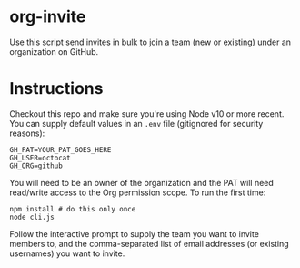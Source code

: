 # org-invite

Use this script send invites in bulk to join a team (new or existing) under an organization on GitHub.

# Instructions

Checkout this repo and make sure you're using Node v10 or more recent. 
You can supply default values in an `.env` file (gitignored for security reasons):

```
GH_PAT=YOUR_PAT_GOES_HERE
GH_USER=octocat
GH_ORG=github
```
You will need to be an owner of the organization and the PAT will need read/write access to the Org permission scope.
To run the first time:
```
npm install # do this only once
node cli.js
```

Follow the interactive prompt to supply the team you want to invite members to, and the comma-separated list of email addresses (or existing usernames) you want to invite.

